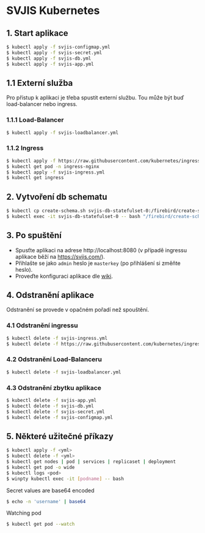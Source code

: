 # SVJIS Kubernetes

## 1. Start aplikace
```sh
$ kubectl apply -f svjis-configmap.yml
$ kubectl apply -f svjis-secret.yml
$ kubectl apply -f svjis-db.yml
$ kubectl apply -f svjis-app.yml
```

## 1.1 Externí služba
Pro přístup k aplikaci je třeba spustit externí službu. Tou může být buď load-balancer nebo ingress.

### 1.1.1 Load-Balancer
```sh
$ kubectl apply -f svjis-loadbalancer.yml
```

### 1.1.2 Ingress
```sh
$ kubectl apply -f https://raw.githubusercontent.com/kubernetes/ingress-nginx/controller-v0.41.2/deploy/static/provider/cloud/deploy.yaml
$ kubectl get pod -n ingress-nginx
$ kubectl apply -f svjis-ingress.yml
$ kubectl get ingress
```

## 2. Vytvoření db schematu
```sh
$ kubectl cp create-schema.sh svjis-db-statefulset-0:/firebird/create-schema.sh
$ kubectl exec -it svjis-db-statefulset-0 -- bash "/firebird/create-schema.sh"
```

## 3. Po spuštění
* Spusťte aplikaci na adrese http://localhost:8080 (v případě ingressu aplikace běží na https://svjis.com/). 
* Přihlašte se jako `admin` heslo je `masterkey` (po přihlášení si změňte heslo). 
* Proveďte konfiguraci aplikace dle [wiki](https://github.com/svjis/svjis/wiki/Parametrizace).

## 4. Odstranění aplikace
Odstranění se provede v opačném pořadí než spouštění.

### 4.1 Odstranění ingressu
```sh
$ kubectl delete -f svjis-ingress.yml
$ kubectl delete -f https://raw.githubusercontent.com/kubernetes/ingress-nginx/controller-v0.41.2/deploy/static/provider/cloud/deploy.yaml
```

### 4.2 Odstranění Load-Balanceru
```sh
$ kubectl delete -f svjis-loadbalancer.yml
```

### 4.3 Odstranění zbytku aplikace
```sh
$ kubectl delete -f svjis-app.yml
$ kubectl delete -f svjis-db.yml
$ kubectl delete -f svjis-secret.yml
$ kubectl delete -f svjis-configmap.yml
```

## 5. Některé užitečné příkazy
```sh
$ kubectl apply -f <yml>
$ kubectl delete -f <yml>
$ kubectl get nodes | pod | services | replicaset | deployment
$ kubectl get pod -o wide
$ kubectl logs <pod>
$ winpty kubectl exec -it [podname] -- bash
```

Secret values are base64 encoded
```sh
$ echo -n 'username' | base64
```

Watching pod
```sh
$ kubectl get pod --watch
```
